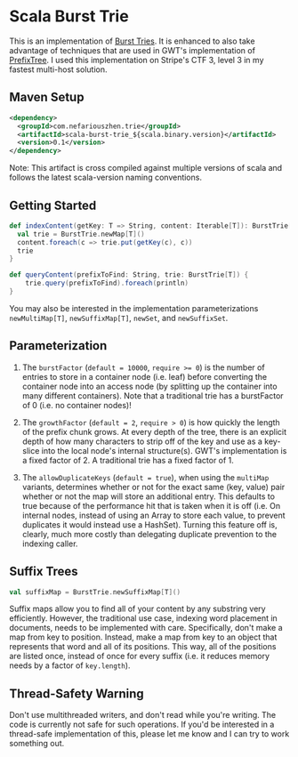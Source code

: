 # Scala Burst Trie

This is an implementation of [Burst Tries](http://www.cs.mu.oz.au/~jz/fulltext/acmtois02.pdf). It is enhanced to also
take advantage of techniques that are used in GWT's implementation of
[PrefixTree](https://code.google.com/p/google-web-toolkit/source/browse/trunk/user/src/com/google/gwt/user/client/ui/PrefixTree.java).
I used this implementation on Stripe's CTF 3, level 3 in my fastest multi-host solution.

## Maven Setup

```xml
<dependency>
  <groupId>com.nefariouszhen.trie</groupId>
  <artifactId>scala-burst-trie_${scala.binary.version}</artifactId>
  <version>0.1</version>
</dependency>
```

Note: This artifact is cross compiled against multiple versions of scala and follows the latest scala-version naming conventions.

## Getting Started

```scala
def indexContent(getKey: T => String, content: Iterable[T]): BurstTrie[T] = {
  val trie = BurstTrie.newMap[T]()
  content.foreach(c => trie.put(getKey(c), c))
  trie
}

def queryContent(prefixToFind: String, trie: BurstTrie[T]) {
    trie.query(prefixToFind).foreach(println)
}
```

You may also be interested in the implementation parameterizations `newMultiMap[T]`, `newSuffixMap[T]`, `newSet`, and `newSuffixSet`.

## Parameterization

1. The `burstFactor` (`default = 10000`, `require >= 0`) is the number of entries to store in a container node (i.e. leaf) before converting
the container node into an access node (by splitting up the container into many different containers). Note that a
traditional trie has a burstFactor of 0 (i.e. no container nodes)!

2. The `growthFactor` (`default = 2`, `require > 0`) is how quickly the length of the prefix chunk grows. At every depth of the tree,
there is an explicit depth of how many characters to strip off of the key and use as a key-slice into the local node's
internal structure(s). GWT's implementation is a fixed factor of 2. A traditional trie has a fixed factor of 1.

3. The `allowDuplicateKeys` (`default = true`), when using the `multiMap` variants, determines whether or not for the exact same (key, value)
pair whether or not the map will store an additional entry. This defaults to true because of the performance hit that is
taken when it is off (i.e. On internal nodes, instead of using an Array to store each value, to prevent duplicates
it would instead use a HashSet). Turning this feature off is, clearly, much more costly than delegating duplicate prevention
to the indexing caller.

## Suffix Trees

```scala
val suffixMap = BurstTrie.newSuffixMap[T]()
```

Suffix maps allow you to find all of your content by any substring very efficiently. However, the traditional use case,
indexing word placement in documents, needs to be implemented with care. Specifically, don't make a map from key to position. Instead,
make a map from key to an object that represents that word and all of its positions. This way, all of the positions are
listed once, instead of once for every suffix (i.e. it reduces memory needs by a factor of `key.length`).

## Thread-Safety Warning

Don't use multithreaded writers, and don't read while you're writing. The code is currently not safe for such operations. If
you'd be interested in a thread-safe implementation of this, please let me know and I can try to work something out.
